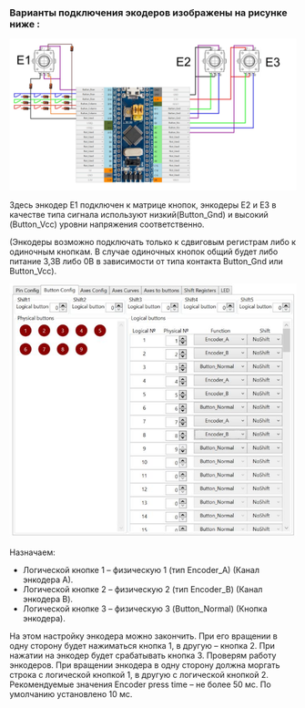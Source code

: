 ### Варианты подключения экодеров изображены на рисунке ниже :

![](https://github.com/FreeJoy-Team/FreeJoyConfigurator/blob/master/images/rus_guide/E1.jpg)

Здесь энкодер Е1 подключен к матрице кнопок, энкодеры Е2 и Е3 в качестве типа сигнала используют низкий(Button_Gnd) и высокий (Button_Vcc) уровни напряжения соответственно.

(Энкодеры возможно подключать только к сдвиговым регистрам либо к одиночным кнопкам. В случае одиночных кнопок общий будет либо питание 3,3В либо 0В в зависимости от типа контакта Button_Gnd или Button_Vcc).

![](https://github.com/FreeJoy-Team/FreeJoyConfigurator/blob/master/images/rus_guide/E2.jpg)
 
Назначаем:
* Логической кнопке 1 – физическую 1 (тип Encoder_А) (Канал энкодера А).
* Логической кнопке 2 – физическую 2 (тип Encoder_B) (Канал энкодера B).
* Логической кнопке 3 – физическую 3 (Button_Normal) (Кнопка энкодера).

На этом настройку энкодера можно закончить. При его вращении в одну сторону будет нажиматься кнопка 1, в другую – кнопка 2. При нажатии на энкодер будет срабатывать кнопка 3. Проверям работу энкодеров. При вращении энкодера в одну сторону должна моргать строка с логической кнопкой 1, в другую с логической кнопкой 2. Рекомендуемые значения Encoder press time – не более 50 мс. По умолчанию установлено 10 мс.
